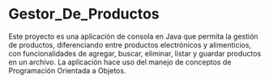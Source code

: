 # Gestor_De_Productos
Este proyecto es una aplicación de consola en Java que permita la gestión de productos, diferenciando entre productos electrónicos y alimenticios, con funcionalidades de agregar, buscar, eliminar, listar y guardar productos en un archivo. La aplicación hace uso del manejo de conceptos de Programación Orientada a Objetos.
